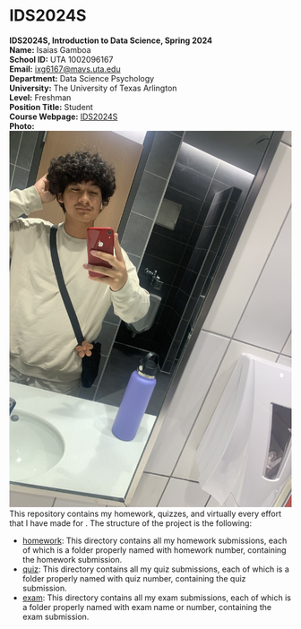 # IDS2024S
**IDS2024S, Introduction to Data Science, Spring 2024**  
**Name:** Isaias Gamboa  
**School ID:** UTA 1002096167  
**Email:** ixg6167@mavs.uta.edu  
**Department:** Data Science Psychology  
**University:** The University of Texas Arlington   
**Level:** Freshman  
**Position Title:** Student  
**Course Webpage:** [IDS2024S](www.cdslab.org/IDS2024S)  
**Photo:**  ![A photo of Isaias](IMG_4616.JPG)  
This repository contains my homework, quizzes, and virtually every effort that I have made for <course name>. The structure of the project is the following:  
+ [homework](./hw): This directory contains all my homework submissions, each of which is a folder properly named with homework number, containing the homework submission.  
+ [quiz](./quiz): This directory contains all my quiz submissions, each of which is a folder properly named with quiz number, containing the quiz submission.  
+ [exam](./exam): This directory contains all my exam submissions, each of which is a folder properly named with exam name or number, containing the exam submission.  
